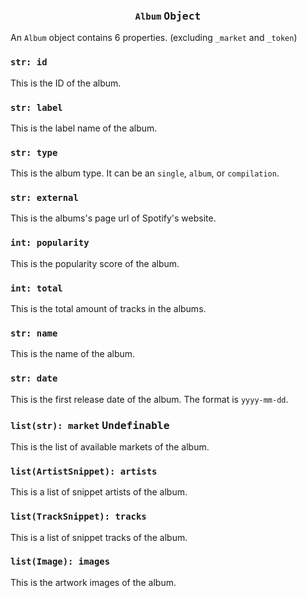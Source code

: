 <h3 align="center"><code>Album</code> <kbd>Object</kbd></h3>

An `Album` object contains 6 properties. (excluding `_market` and `_token`)

### `str: id`
This is the ID of the album.

### `str: label`
This is the label name of the album.

### `str: type`
This is the album type. It can be an `single`, `album`, or `compilation`.

### `str: external`
This is the albums's page url of Spotify's website.

### `int: popularity`
This is the popularity score of the album.

### `int: total`
This is the total amount of tracks in the albums.

### `str: name`
This is the name of the album.

### `str: date`
This is the first release date of the album. The format is `yyyy-mm-dd`.

### `list(str): market` <kbd>Undefinable</kbd>
This is the list of available markets of the album.

### `list(ArtistSnippet): artists`
This is a list of snippet artists of the album.

### `list(TrackSnippet): tracks`
This is a list of snippet tracks of the album.

### `list(Image): images`
This is the artwork images of the album.